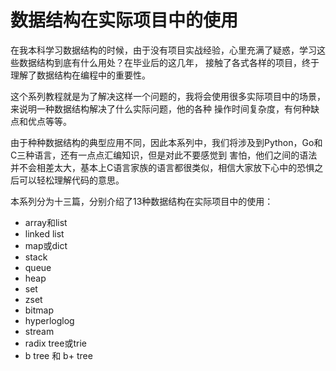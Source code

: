 # 数据结构在实际项目中的使用

在我本科学习数据结构的时候，由于没有项目实战经验，心里充满了疑惑，学习这些数据结构到底有什么用处？在毕业后的这几年，
接触了各式各样的项目，终于理解了数据结构在编程中的重要性。

这个系列教程就是为了解决这样一个问题的，我将会使用很多实际项目中的场景，来说明一种数据结构解决了什么实际问题，他的各种
操作时间复杂度，有何种缺点和优点等等。

由于种种数据结构的典型应用不同，因此本系列中，我们将涉及到Python，Go和C三种语言，还有一点点汇编知识，但是对此不要感觉到
害怕，他们之间的语法并不会相差太大，基本上C语言家族的语言都很类似，相信大家放下心中的恐惧之后可以轻松理解代码的意思。

本系列分为十三篇，分别介绍了13种数据结构在实际项目中的使用：

- array和list
- linked list
- map或dict
- stack
- queue
- heap
- set
- zset
- bitmap
- hyperloglog
- stream
- radix tree或trie
- b tree 和 b+ tree
